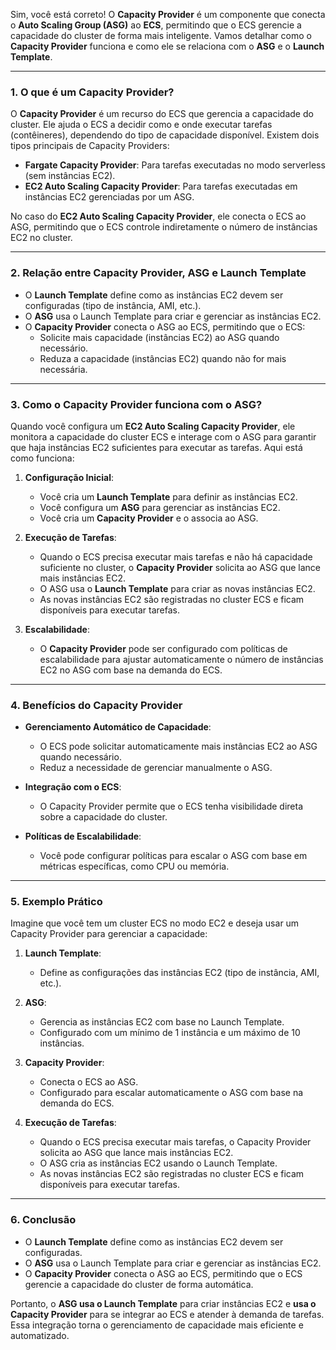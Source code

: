 Sim, você está correto! O **Capacity Provider** é um componente que conecta o **Auto Scaling Group (ASG)** ao **ECS**, permitindo que o ECS gerencie a capacidade do cluster de forma mais inteligente. Vamos detalhar como o **Capacity Provider** funciona e como ele se relaciona com o **ASG** e o **Launch Template**.

---

### **1. O que é um Capacity Provider?**
O **Capacity Provider** é um recurso do ECS que gerencia a capacidade do cluster. Ele ajuda o ECS a decidir como e onde executar tarefas (contêineres), dependendo do tipo de capacidade disponível. Existem dois tipos principais de Capacity Providers:
- **Fargate Capacity Provider**: Para tarefas executadas no modo serverless (sem instâncias EC2).
- **EC2 Auto Scaling Capacity Provider**: Para tarefas executadas em instâncias EC2 gerenciadas por um ASG.

No caso do **EC2 Auto Scaling Capacity Provider**, ele conecta o ECS ao ASG, permitindo que o ECS controle indiretamente o número de instâncias EC2 no cluster.

---

### **2. Relação entre Capacity Provider, ASG e Launch Template**
- O **Launch Template** define como as instâncias EC2 devem ser configuradas (tipo de instância, AMI, etc.).
- O **ASG** usa o Launch Template para criar e gerenciar as instâncias EC2.
- O **Capacity Provider** conecta o ASG ao ECS, permitindo que o ECS:
  - Solicite mais capacidade (instâncias EC2) ao ASG quando necessário.
  - Reduza a capacidade (instâncias EC2) quando não for mais necessária.

---

### **3. Como o Capacity Provider funciona com o ASG?**
Quando você configura um **EC2 Auto Scaling Capacity Provider**, ele monitora a capacidade do cluster ECS e interage com o ASG para garantir que haja instâncias EC2 suficientes para executar as tarefas. Aqui está como funciona:

1. **Configuração Inicial**:
   - Você cria um **Launch Template** para definir as instâncias EC2.
   - Você configura um **ASG** para gerenciar as instâncias EC2.
   - Você cria um **Capacity Provider** e o associa ao ASG.

2. **Execução de Tarefas**:
   - Quando o ECS precisa executar mais tarefas e não há capacidade suficiente no cluster, o **Capacity Provider** solicita ao ASG que lance mais instâncias EC2.
   - O ASG usa o **Launch Template** para criar as novas instâncias EC2.
   - As novas instâncias EC2 são registradas no cluster ECS e ficam disponíveis para executar tarefas.

3. **Escalabilidade**:
   - O **Capacity Provider** pode ser configurado com políticas de escalabilidade para ajustar automaticamente o número de instâncias EC2 no ASG com base na demanda do ECS.

---

### **4. Benefícios do Capacity Provider**
- **Gerenciamento Automático de Capacidade**:
  - O ECS pode solicitar automaticamente mais instâncias EC2 ao ASG quando necessário.
  - Reduz a necessidade de gerenciar manualmente o ASG.

- **Integração com o ECS**:
  - O Capacity Provider permite que o ECS tenha visibilidade direta sobre a capacidade do cluster.

- **Políticas de Escalabilidade**:
  - Você pode configurar políticas para escalar o ASG com base em métricas específicas, como CPU ou memória.

---

### **5. Exemplo Prático**
Imagine que você tem um cluster ECS no modo EC2 e deseja usar um Capacity Provider para gerenciar a capacidade:

1. **Launch Template**:
   - Define as configurações das instâncias EC2 (tipo de instância, AMI, etc.).

2. **ASG**:
   - Gerencia as instâncias EC2 com base no Launch Template.
   - Configurado com um mínimo de 1 instância e um máximo de 10 instâncias.

3. **Capacity Provider**:
   - Conecta o ECS ao ASG.
   - Configurado para escalar automaticamente o ASG com base na demanda do ECS.

4. **Execução de Tarefas**:
   - Quando o ECS precisa executar mais tarefas, o Capacity Provider solicita ao ASG que lance mais instâncias EC2.
   - O ASG cria as instâncias EC2 usando o Launch Template.
   - As novas instâncias EC2 são registradas no cluster ECS e ficam disponíveis para executar tarefas.

---

### **6. Conclusão**
- O **Launch Template** define como as instâncias EC2 devem ser configuradas.
- O **ASG** usa o Launch Template para criar e gerenciar as instâncias EC2.
- O **Capacity Provider** conecta o ASG ao ECS, permitindo que o ECS gerencie a capacidade do cluster de forma automática.

Portanto, o **ASG usa o Launch Template** para criar instâncias EC2 e **usa o Capacity Provider** para se integrar ao ECS e atender à demanda de tarefas. Essa integração torna o gerenciamento de capacidade mais eficiente e automatizado.